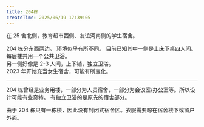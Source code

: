 ```yaml
---
title: 204栋
createTime: 2025/06/19 17:39:05
---
```


在 25 舍北侧，教育超市西侧、友谊河南侧的学生宿舍。  


204 栋分东西两边。
环境似乎有所不同。
目前已知其中一侧是上床下桌四人间。每层楼共用一个公共卫浴。  
另一侧好像是 2-3 人间，上下铺，独立卫浴。  
2023 年开始充当女生宿舍，可能有所变化。  

---

204 栋曾经是业务用楼，一部分为人员宿舍，一部分为会议室/办公室等。所以设计可能有些奇特。
有独立卫浴的是原先的宿舍部分。

由于 204 栋只有一栋楼，因此没有封闭式宿舍区。衣服需要晾在宿舍楼下或窗户外面。

